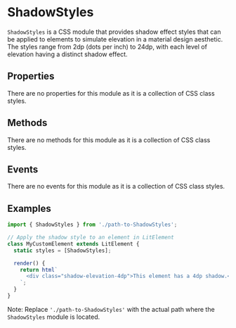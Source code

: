 # ShadowStyles

`ShadowStyles` is a CSS module that provides shadow effect styles that can be applied to elements to simulate elevation in a material design aesthetic. The styles range from 2dp (dots per inch) to 24dp, with each level of elevation having a distinct shadow effect.

## Properties

There are no properties for this module as it is a collection of CSS class styles.

## Methods

There are no methods for this module as it is a collection of CSS class styles.

## Events

There are no events for this module as it is a collection of CSS class styles.

## Examples

```typescript
import { ShadowStyles } from './path-to-ShadowStyles';

// Apply the shadow style to an element in LitElement
class MyCustomElement extends LitElement {
  static styles = [ShadowStyles];

  render() {
    return html`
      <div class="shadow-elevation-4dp">This element has a 4dp shadow.</div>
    `;
  }
}
```

Note: Replace `'./path-to-ShadowStyles'` with the actual path where the `ShadowStyles` module is located.